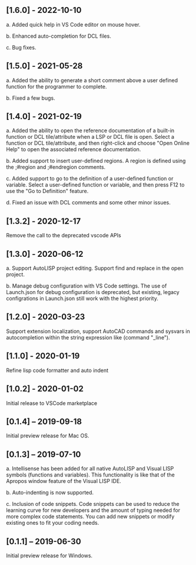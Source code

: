 ## [1.6.0] - 2022-10-10
a.	Added quick help in VS Code editor on mouse hover.

b.	Enhanced auto-completion for DCL files.

c.	Bug fixes.


## [1.5.0] - 2021-05-28
a.	Added the ability to generate a short comment above a user defined function for the programmer to complete.

b.	Fixed a few bugs.


## [1.4.0] - 2021-02-19
a.	Added the ability to open the reference documentation of a built-in function or DCL tile/attribute when a LSP or DCL file is open. Select a function or DCL tile/attribute, and then right-click and choose "Open Online Help" to open the associated reference documentation.

b.	Added support to insert user-defined regions. A region is defined using the ;#region and ;#endregion comments.

c.	Added support to go to the definition of a user-defined function or variable. Select a user-defined function or variable, and then press F12 to use the "Go to Definition" feature.

d.	Fixed an issue with DCL comments and some other minor issues.


## [1.3.2] - 2020-12-17
Remove the call to the deprecated vscode APIs


## [1.3.0] - 2020-06-12
a.	Support AutoLISP project editing. Support find and replace in the open project.

b.	Manage debug configuration with VS Code settings. The use of Launch.json for debug configuration is deprecated, but existing, legacy configrations in Launch.json still work with the highest priority.


## [1.2.0] - 2020-03-23
Support extension localization, support AutoCAD commands and sysvars in autocompletion within the string expression like (command "_line").


## [1.1.0] - 2020-01-19
Refine lisp code formatter and auto indent


## [1.0.2] - 2020-01-02
Initial release to VSCode marketplace


## [0.1.4] – 2019-09-18
Initial preview release for Mac OS.


## [0.1.3] – 2019-07-10
a.	Intellisense has been added for all native AutoLISP and Visual LISP symbols (functions and variables). This functionality is like that of the Apropos window feature of the Visual LISP IDE.

b.	Auto-indenting is now supported.

c. Inclusion of code snippets.
Code snippets can be used to reduce the learning curve for new developers and the amount of typing needed for more complex code statements. You can add new snippets or modify existing ones to fit your coding needs.


## [0.1.1] – 2019-06-30
Initial preview release for Windows.
